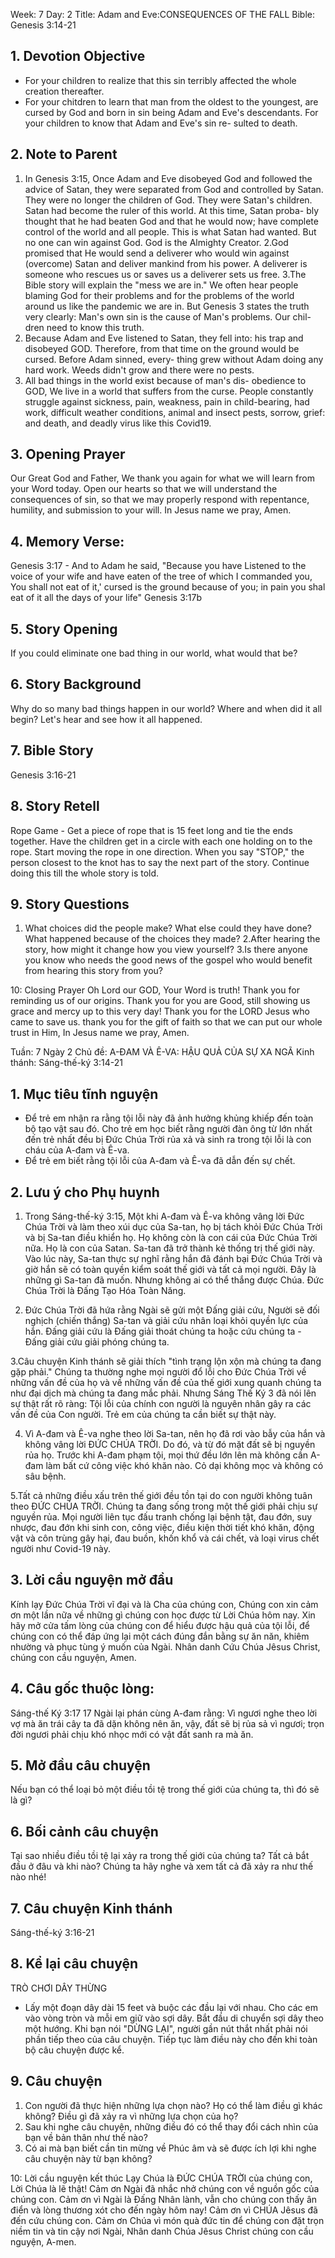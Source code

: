 Week: 7
Day: 2
Title: Adam and Eve:CONSEQUENCES OF THE FALL
Bible: Genesis 3:14-21
## 1. Devotion Objective
- For your children to realize that this sin terribly affected the whole creation thereafter.
- For your chitdren to learn that man from the oldest to the youngest, are cursed by God and born in sin being Adam and Eve's descendants. For your children to know that Adam and Eve's sin re- sulted to death.

## 2. Note to Parent
1. In Genesis 3:15, Once Adam and Eve disobeyed God and followed the advice of Satan, they were separated from God and controlled by Satan. They were no longer the children of God. They were Satan's children. Satan had become the ruler of this world. At this time, Satan proba- bly thought that he had beaten God and that he would now; have complete control of the world and all people. This is what Satan had wanted. But no one can win against God. God is the Almighty Creator.
2.God promised that He would send a deliverer who would win against (overcome) Satan and deliver mankind from his power. A deliverer is someone who rescues us or saves us a deliverer sets us free.
3.The Bible story will explain the "mess we are in." We often hear people blaming God for their problems and for the problems of the world around us like the pandemic we are in. But Genesis 3 states the truth very clearly: Man's own sin is the cause of Man's problems. Our chil- dren need to know this truth.
4. Because Adam and Eve listened to Satan, they fell into: his trap and disobeyed GOD. Therefore, from that time on the ground would be cursed. Before Adam sinned, every- thing grew without Adam doing any hard work. Weeds didn't grow and there were no pests.
5. All bad things in the world exist because of man's dis- obedience to GOD, We live in a world that suffers from the curse. People constantly struggle against sickness, pain, weakness, pain in child-bearing, had work, difficult weather conditions, animal and insect pests, sorrow, grief: and death, and deadly virus like this Covid19.

## 3. Opening Prayer
Our Great God and Father, We thank you again for what we will learn from your Word today. Open our hearts so that we will understand the consequences of sin, so that we may properly respond with repentance, humility, and submission to your will. In Jesus name we pray, Amen.

## 4. Memory Verse:
Genesis 3:17 - And to Adam he said, "Because you have Listened to the voice of your wife and have eaten of the tree of which I commanded you, You shall not eat of it,' cursed is the ground because of you; in pain you shal eat of it all the days of your life" Genesis 3:17b

## 5. Story Opening
If you could eliminate one bad thing in our world, what would that be?

## 6. Story Background
Why do so many bad things happen in our world? Where and when did it all begin? Let's hear and see how it all happened.

## 7. Bible Story
Genesis 3:16-21

## 8. Story Retell
Rope Game - Get a piece of rope that is 15 feet long and tie the ends together. Have the children get in a circle with each one holding on to the rope. Start moving the rope in one direction. When you say "STOP," the person closest to the knot has to say the next part of the story. Continue doing this till the whole story is told.

## 9. Story Questions
1. What choices did the people make? What else could they have done? What happened because of the choices they made?
2.After hearing the story, how might it change how you view yourself?
3.Is there anyone you know who needs the good news of the gospel who would benefit from hearing this story from you?

10: Closing Prayer
Oh Lord our GOD, Your Word is truth! Thank you for reminding us of our origins. Thank you for you are Good, still showing us grace and mercy up to this very day! Thank you for the LORD Jesus who came to save us. thank you for the gift of faith so that we can put our whole trust in Him, In Jesus name we pray, Amen.

Tuần: 7
Ngày 2
Chủ đề: A-ĐAM VÀ Ê-VA: HẬU QUẢ CỦA SỰ XA NGÃ
Kinh thánh: Sáng-thế-ký 3:14-21

## 1. Mục tiêu tĩnh nguyện
- Để trẻ em nhận ra rằng tội lỗi này đã ảnh hưởng khủng khiếp đến toàn bộ tạo vật sau đó. Cho trẻ em học biết rằng người đàn ông từ lớn nhất đến trẻ nhất đều bị Đức Chúa Trời rủa xả và sinh ra trong tội lỗi là con cháu của A-đam và Ê-va.
- Để trẻ em biết rằng tội lỗi của A-đam và Ê-va đã dẫn đến sự chết.

## 2. Lưu ý cho Phụ huynh
1. Trong Sáng-thế-ký 3:15, Một khi A-đam và Ê-va không vâng lời Đức Chúa Trời và làm theo xúi dục của Sa-tan, họ bị tách khỏi Đức Chúa Trời và bị Sa-tan điều khiển họ. Họ không còn là con cái của Đức Chúa Trời nữa. Họ là con của Satan. Sa-tan đã trở thành kẻ thống trị thế giới này. Vào lúc này, Sa-tan thực sự nghĩ rằng hắn đã đánh bại Đức Chúa Trời và giờ hắn sẽ có toàn quyền kiểm soát thế giới và tất cả mọi người. Đây là những gì Sa-tan đã muốn. Nhưng không ai có thể thắng được Chúa. Đức Chúa Trời là Đấng Tạo Hóa Toàn Năng.

2. Đức Chúa Trời đã hứa rằng Ngài sẽ gửi một Đấng giải cứu, Người sẽ đối nghịch (chiến thắng) Sa-tan và giải cứu nhân loại khỏi quyền lực của hắn. Đấng giải cứu là Đấng giải thoát chúng ta hoặc cứu chúng ta - Đấng giải cứu  giải phóng chúng ta.

3.Câu chuyện Kinh thánh sẽ giải thích "tình trạng lộn xộn mà chúng ta đang gặp phải." Chúng ta thường nghe mọi người đổ lỗi cho Đức Chúa Trời về những vấn đề của họ và về những vấn đề của thế giới xung quanh chúng ta như đại dịch mà chúng ta đang mắc phải. Nhưng Sáng Thế Ký 3 đã nói lên sự thật rất rõ ràng: Tội lỗi của chính con người là nguyên nhân gây ra các vấn đề của Con người. Trẻ em của chúng ta cần biết sự thật này.

4. Vì A-đam và Ê-va nghe theo lời Sa-tan, nên họ đã rơi vào bẫy của hắn và không vâng lời ĐỨC CHÚA TRỜI. Do đó, và từ đó mặt đất sẽ bị nguyền rủa họ. Trước khi A-đam phạm tội, mọi thứ đều lớn lên mà không cần A-đam làm bất cứ công việc khó khăn nào. Cỏ dại không mọc và không có sâu bệnh.

5.Tất cả những điều xấu trên thế giới đều tồn tại do con người không tuân theo ĐỨC CHÚA TRỜI. Chúng ta đang sống trong một thế giới phải chịu sự nguyền rủa. Mọi người liên tục đấu tranh chống lại bệnh tật, đau đớn, suy nhược, đau đớn khi sinh con, công việc, điều kiện thời tiết khó khăn, động vật và côn trùng gây hại, đau buồn, khốn khổ và cái chết, và loại virus chết người như Covid-19 này.

## 3. Lời cầu nguyện mở đầu
Kính lạy Đức Chúa Trời vĩ đại và là Cha của chúng con, Chúng con xin cảm ơn một lần nữa về những gì chúng con học được từ Lời Chúa hôm nay. Xin hãy mở cửa tấm lòng của chúng con để hiểu được hậu quả của tội lỗi, để chúng con có thể đáp ứng lại một cách đúng đắn bằng sự ăn năn, khiêm nhường và phục tùng ý muốn của Ngài. Nhân danh Cứu Chúa Jêsus Christ, chúng con cầu nguyện, Amen.


## 4. Câu gốc thuộc lòng:
Sáng-thế Ký 3:17
17 Ngài lại phán cùng A-đam rằng: Vì ngươi nghe theo lời vợ mà ăn trái cây ta đã dặn không nên ăn, vậy, đất sẽ bị rủa sả vì ngươi; trọn đời ngươi phải chịu khó nhọc mới có vật đất sanh ra mà ăn.

## 5. Mở đầu câu chuyện
Nếu bạn có thể loại bỏ một điều tồi tệ trong thế giới của chúng ta, thì đó sẽ là gì?

## 6. Bối cảnh câu chuyện
Tại sao nhiều điều tồi tệ lại xảy ra trong thế giới của chúng ta?
Tất cả bắt đầu ở đâu và khi nào? Chúng ta hãy nghe và xem tất cả đã xảy ra như thế nào nhé!

## 7. Câu chuyện Kinh thánh
Sáng-thế-ký 3:16-21

## 8. Kể lại câu chuyện
TRÒ CHƠI DÂY THỪNG
- Lấy một đoạn dây dài 15 feet và buộc các đầu lại với nhau. Cho các em vào vòng tròn và mỗi em giữ vào sợi dây. Bắt đầu di chuyển sợi dây theo một hướng. Khi bạn nói "DỪNG LẠI", người gần nút thắt nhất phải nói phần tiếp theo của câu chuyện. Tiếp tục làm điều này cho đến khi toàn bộ câu chuyện được kể.

## 9. Câu chuyện
1. Con người đã thực hiện những lựa chọn nào? Họ có thể làm điều gì khác không? Điều gì đã xảy ra vì những lựa chọn của họ?
2. Sau khi nghe câu chuyện, những điều đó có thể thay đổi cách nhìn của bạn về bản thân như thế nào?
3. Có ai mà bạn biết cần tin mừng về Phúc âm và sẽ được ích lợi khi nghe câu chuyện này từ bạn không?

10: Lời cầu nguyện kết thúc
Lạy Chúa là ĐỨC CHÚA TRỜI của chúng con, Lời Chúa là lẽ thật! Cảm ơn Ngài đã nhắc nhở chúng con về nguồn gốc của chúng con. Cảm ơn vì Ngài là Đấng Nhân lành, vẫn cho chúng con thấy ân điển và lòng thương xót cho đến ngày hôm nay! Cảm ơn vì CHÚA Jêsus đã đến cứu chúng con. Cảm ơn Chúa vì món quà đức tin để chúng con đặt trọn niềm tin và tin cậy nơi Ngài, Nhân danh Chúa Jêsus Christ chúng con cầu nguyện, A-men.

